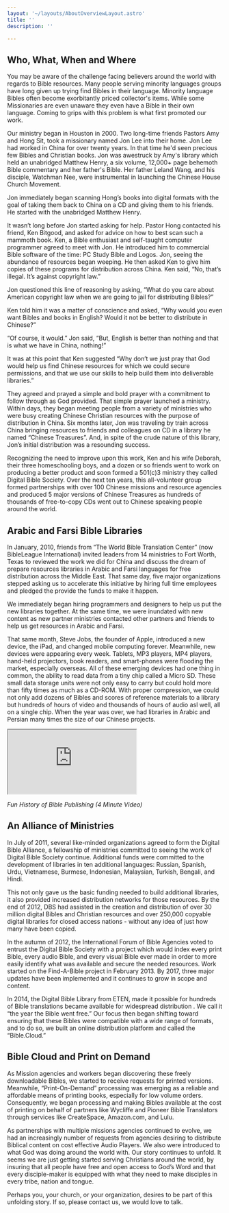 ```yaml
---
layout: '~/layouts/AboutOverviewLayout.astro'
title: ''
description: ''

---
```


## Who, What, When and Where
You may be aware of the challenge facing believers around the world with regards to Bible resources. Many people serving minority languages groups have long given up trying find Bibles in their language. Minority language Bibles often become exorbitantly priced collector's items. While some Missionaries are even unaware they even have a Bible in their own language. Coming to grips with this problem is what first promoted our work.

Our ministry began in Houston in 2000. Two long-time friends Pastors Amy and Hong Sit, took a missionary named Jon Lee into their home. Jon Lee had worked in China for over twenty years. In that time he'd seen precious few Bibles and Christian books. Jon was awestruck by Amy's library which held an unabridged Matthew Henry, a six volume, 12,000+ page behemoth Bible commentary and her father's Bible. Her father Leland Wang, and his disciple, Watchman Nee, were instrumental in launching the Chinese House Church Movement.

Jon immediately began scanning Hong’s books into digital formats with the goal of taking them back to China on a CD and giving them to his friends. He started with the unabridged Matthew Henry.

It wasn’t long before Jon started asking for help. Pastor Hong contacted his friend, Ken Bitgood, and asked for advice on how to best scan such a mammoth book. Ken, a Bible enthusiast and self-taught computer programmer agreed to meet with Jon. He introduced him to commercial Bible software of the time: PC Study Bible and Logos. Jon, seeing the abundance of resources began weeping. He then asked Ken to give him copies of these programs for distribution across China. Ken said, “No, that’s illegal. It’s against copyright law.”

Jon questioned this line of reasoning by asking, “What do you care about American copyright law when we are going to jail for distributing Bibles?”

Ken told him it was a matter of conscience and asked, “Why would you even want Bibles and books in English? Would it not be better to distribute in Chinese?”

“Of course, it would.” Jon said, “But, English is better than nothing and that is what we have in China, nothing!”

It was at this point that Ken suggested “Why don’t we just pray that God would help us find Chinese resources for which we could secure permissions, and that we use our skills to help build them into deliverable libraries.”

They agreed and prayed a simple and bold prayer with a commitment to follow through as God provided. That simple prayer launched a ministry. Within days, they began meeting people from a variety of ministries who were busy creating Chinese Christian resources with the purpose of distribution in China. Six months later, Jon was traveling by train across China bringing resources to friends and colleagues on CD in a library he named “Chinese Treasures”. And, in spite of the crude nature of this library, Jon’s initial distribution was a resounding success.

Recognizing the need to improve upon this work, Ken and his wife Deborah, their three homeschooling boys, and a dozen or so friends went to work on producing a better product and soon formed a 501(c)3 ministry they called Digital Bible Society. Over the next ten years, this all-volunteer group formed partnerships with over 100 Chinese missions and resource agencies and produced 5 major versions of Chinese Treasures as hundreds of thousands of free-to-copy CDs went out to Chinese speaking people around the world.

## Arabic and Farsi Bible Libraries
In January, 2010, friends from “The World Bible Translation Center” (now BibleLeague International) invited leaders from 14 ministries to Fort Worth, Texas to reviewed the work we did for China and discuss the dream of prepare resources libraries in Arabic and Farsi languages for free distribution across the Middle East. That same day, five major organizations stepped asking us to accelerate this initiative by hiring full time employees and pledged the provide the funds to make it happen.

We immediately began hiring programmers and designers to help us put the new libraries together. At the same time, we were inundated with new content as new partner ministries contacted other partners and friends to help us get resources in Arabic and Farsi.

That same month, Steve Jobs, the founder of Apple, introduced a new device, the iPad, and changed mobile computing forever. Meanwhile, new devices were appearing every week. Tablets, MP3 players, MP4 players, hand-held projectors, book readers, and smart-phones were flooding the market, especially overseas. All of these emerging devices had one thing in common, the ability to read data from a tiny chip called a Micro SD. These small data storage units were not only easy to carry but could hold more than fifty times as much as a CD-ROM. With proper compression, we could not only add dozens of Bibles and scores of reference materials to a library but hundreds of hours of video and thousands of hours of audio asl well, all on a single chip. When the year was over, we had libraries in Arabic and Persian many times the size of our Chinese projects.

<div class="relative h-128 rounded-lg border-2 border-double border-gray-200 bg-white">
<iframe src="https://player.vimeo.com/video/42558544?h=02e67ddffc" title="In the Beginning" allow="autoplay; fullscreen; picture-in-picture" allowfullscreen class="h-64 w-full p-1"></iframe>
</div>

*Fun History of Bible Publishing (4 Minute Video)*

## An Alliance of Ministries

In July of 2011, several like-minded organizations agreed to form the Digital Bible Alliance, a fellowship of ministries committed to seeing the work of Digital Bible Society continue. Additional funds were committed to the development of libraries in ten additional languages: Russian, Spanish, Urdu, Vietnamese, Burmese, Indonesian, Malaysian, Turkish, Bengali, and Hindi.

This not only gave us the basic funding needed to build additional libraries, it also provided increased distribution networks for those resources. By the end of 2012, DBS had assisted in the creation and distribution of over 30 million digital Bibles and Christian resources and over 250,000 copyable digital libraries for closed access nations - without any idea of just how many have been copied.

In the autumn of 2012, the International Forum of Bible Agencies voted to entrust the Digital Bible Society with a project which would index every print Bible, every audio Bible, and every visual Bible ever made in order to more easily identify what was available and secure the needed resources. Work started on the Find-A-Bible project in February 2013. By 2017, three major updates have been implemented and it continues to grow in scope and content.

In 2014, the Digital Bible Library from ETEN, made it possible for hundreds of Bible translations became available for widespread distribution . We call it “the year the Bible went free.” Our focus then began shifting toward ensuring that these Bibles were compatible with a wide range of formats, and to do so, we built an online distribution platform and called the “Bible.Cloud.”

## Bible Cloud and Print on Demand

As Mission agencies and workers began discovering these freely downloadable Bibles, we started to receive requests for printed versions. Meanwhile, “Print-On-Demand” processing was emerging as a reliable and affordable means of printing books, especially for low volume orders. Consequently, we began processing and making Bibles available at the cost of printing on behalf of partners like Wycliffe and Pioneer Bible Translators through services like CreateSpace, Amazon.com, and Lulu.

As partnerships with multiple missions agencies continued to evolve, we had an increasingly number of requests from agencies desiring to distribute Biblical content on cost effective Audio Players. We also were introduced to what God was doing around the world with. Our story continues to unfold. It seems we are just getting started serving Christians around the world, by insuring that all people have free and open access to God’s Word and that every disciple-maker is equipped with what they need to make disciples in every tribe, nation and tongue.

Perhaps you, your church, or your organization, desires to be part of this unfolding story. If so, please contact us, we would love to talk.